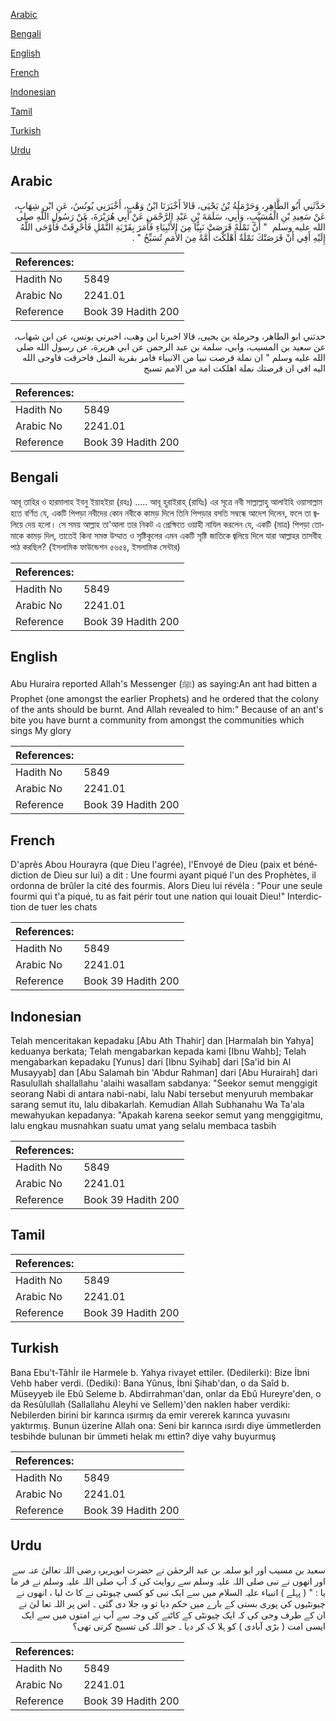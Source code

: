[Arabic](#arabic)

[Bengali](#bengali)

[English](#english)

[French](#french)

[Indonesian](#indonesian)

[Tamil](#tamil)

[Turkish](#turkish)

[Urdu](#urdu)

## Arabic


<div dir="rtl" lang="ar" style={{fontSize:'larger',backgroundColor:'#f8f9fa',padding:20}}>
حَدَّثَنِي أَبُو الطَّاهِرِ، وَحَرْمَلَةُ بْنُ يَحْيَى، قَالاَ أَخْبَرَنَا ابْنُ وَهْبٍ، أَخْبَرَنِي يُونُسُ، عَنِ ابْنِ شِهَابٍ، عَنْ سَعِيدِ بْنِ الْمُسَيَّبِ، وَأَبِي، سَلَمَةَ بْنِ عَبْدِ الرَّحْمَنِ عَنْ أَبِي هُرَيْرَةَ، عَنْ رَسُولِ اللَّهِ صلى الله عليه وسلم ‏ "‏ أَنَّ نَمْلَةً قَرَصَتْ نَبِيًّا مِنَ الأَنْبِيَاءِ فَأَمَرَ بِقَرْيَةِ النَّمْلِ فَأُحْرِقَتْ فَأَوْحَى اللَّهُ إِلَيْهِ أَفِي أَنْ قَرَصَتْكَ نَمْلَةٌ أَهْلَكْتَ أُمَّةً مِنَ الأُمَمِ تُسَبِّحُ ‏"‏ ‏.‏
</div>
<div style={{backgroundColor:'#f8f9fa',padding:20, marginBottom: 10}}><table> <thead> <tr> <th>References:</th> <th></th> </tr> </thead> <tbody><tr><td>Hadith No</td><td>5849</td></tr><tr><td>Arabic No</td><td>2241.01</td></tr><tr><td>Reference</td><td>Book 39 Hadith 200</td></tr></tbody></table></div>


<div dir="rtl" lang="ar" style={{fontSize:'larger',backgroundColor:'#f8f9fa',padding:20}}>
حدثني ابو الطاهر، وحرملة بن يحيى، قالا اخبرنا ابن وهب، اخبرني يونس، عن ابن شهاب، عن سعيد بن المسيب، وابي، سلمة بن عبد الرحمن عن ابي هريرة، عن رسول الله صلى الله عليه وسلم " ان نملة قرصت نبيا من الانبياء فامر بقرية النمل فاحرقت فاوحى الله اليه افي ان قرصتك نملة اهلكت امة من الامم تسبح
</div>
<div style={{backgroundColor:'#f8f9fa',padding:20, marginBottom: 10}}><table> <thead> <tr> <th>References:</th> <th></th> </tr> </thead> <tbody><tr><td>Hadith No</td><td>5849</td></tr><tr><td>Arabic No</td><td>2241.01</td></tr><tr><td>Reference</td><td>Book 39 Hadith 200</td></tr></tbody></table></div>

## Bengali


<div dir="ltr" lang="bn" style={{fontSize:'larger',backgroundColor:'#f8f9fa',padding:20}}>
আবূ তাহির ও হারমালাহ ইবনু ইয়াহইয়া (রহঃ) ..... আবূ হুরাইরাহ্ (রাযিঃ) এর সূত্রে নবী সাল্লাল্লাহু আলাইহি ওয়াসাল্লাম হতে বর্ণিত যে, একটি পিপড়া নবীদের কোন নবীকে কামড় দিলে তিনি পিপড়ার বসতি সম্বন্ধে আদেশ দিলেন, ফলে তা জ্বলিয়ে দেয় হলো। সে সময় আল্লাহ তা'আলা তার নিকট এ প্রেক্ষিতে ওয়াহী নাযিল করলেন যে, একটি (মাত্র) পিপড়া তোমাকে কামড় দিল, তাতেই কিনা সমস্ত উম্মাত ও সৃষ্টিকূলের এমন একটি সৃষ্টি জাতিকে জ্বলিয়ে দিলে যারা আল্লাহর তাসবীহ পাঠ করছিল? (ইসলামিক ফাউন্ডেশন ৫৬৫৪, ইসলামিক সেন্টার)
</div>
<div style={{backgroundColor:'#f8f9fa',padding:20, marginBottom: 10}}><table> <thead> <tr> <th>References:</th> <th></th> </tr> </thead> <tbody><tr><td>Hadith No</td><td>5849</td></tr><tr><td>Arabic No</td><td>2241.01</td></tr><tr><td>Reference</td><td>Book 39 Hadith 200</td></tr></tbody></table></div>

## English


<div dir="ltr" lang="en" style={{fontSize:'larger',backgroundColor:'#f8f9fa',padding:20}}>
Abu Huraira reported Allah's Messenger (ﷺ) as saying:An ant had bitten a Prophet (one amongst the earlier Prophets) and he ordered that the colony of the ants should be burnt. And Allah revealed to him:" Because of an ant's bite you have burnt a community from amongst the communities which sings My glory
</div>
<div style={{backgroundColor:'#f8f9fa',padding:20, marginBottom: 10}}><table> <thead> <tr> <th>References:</th> <th></th> </tr> </thead> <tbody><tr><td>Hadith No</td><td>5849</td></tr><tr><td>Arabic No</td><td>2241.01</td></tr><tr><td>Reference</td><td>Book 39 Hadith 200</td></tr></tbody></table></div>

## French


<div dir="ltr" lang="fr" style={{fontSize:'larger',backgroundColor:'#f8f9fa',padding:20}}>
D'après Abou Hourayra (que Dieu l'agrée), l'Envoyé de Dieu (paix et bénédiction de Dieu sur lui) a dit : Une fourmi ayant piqué l'un des Prophètes, il ordonna de brûler la cité des fourmis. Alors Dieu lui révéla : "Pour une seule fourmi qui t'a piqué, tu as fait périr tout une nation qui louait Dieu!" Interdiction de tuer les chats
</div>
<div style={{backgroundColor:'#f8f9fa',padding:20, marginBottom: 10}}><table> <thead> <tr> <th>References:</th> <th></th> </tr> </thead> <tbody><tr><td>Hadith No</td><td>5849</td></tr><tr><td>Arabic No</td><td>2241.01</td></tr><tr><td>Reference</td><td>Book 39 Hadith 200</td></tr></tbody></table></div>

## Indonesian


<div dir="ltr" lang="id" style={{fontSize:'larger',backgroundColor:'#f8f9fa',padding:20}}>
Telah menceritakan kepadaku [Abu Ath Thahir] dan [Harmalah bin Yahya] keduanya berkata; Telah mengabarkan kepada kami [Ibnu Wahb]; Telah mengabarkan kepadaku [Yunus] dari [Ibnu Syihab] dari [Sa'id bin Al Musayyab] dan [Abu Salamah bin 'Abdur Rahman] dari [Abu Hurairah] dari Rasulullah shallallahu 'alaihi wasallam sabdanya: "Seekor semut menggigit seorang Nabi di antara nabi-nabi, lalu Nabi tersebut menyuruh membakar sarang semut itu, lalu dibakarlah. Kemudian Allah Subhanahu Wa Ta'ala mewahyukan kepadanya: "Apakah karena seekor semut yang menggigitmu, lalu engkau musnahkan suatu umat yang selalu membaca tasbih
</div>
<div style={{backgroundColor:'#f8f9fa',padding:20, marginBottom: 10}}><table> <thead> <tr> <th>References:</th> <th></th> </tr> </thead> <tbody><tr><td>Hadith No</td><td>5849</td></tr><tr><td>Arabic No</td><td>2241.01</td></tr><tr><td>Reference</td><td>Book 39 Hadith 200</td></tr></tbody></table></div>

## Tamil


<div dir="ltr" lang="ta" style={{fontSize:'larger',backgroundColor:'#f8f9fa',padding:20}}>

</div>
<div style={{backgroundColor:'#f8f9fa',padding:20, marginBottom: 10}}><table> <thead> <tr> <th>References:</th> <th></th> </tr> </thead> <tbody><tr><td>Hadith No</td><td>5849</td></tr><tr><td>Arabic No</td><td>2241.01</td></tr><tr><td>Reference</td><td>Book 39 Hadith 200</td></tr></tbody></table></div>

## Turkish


<div dir="ltr" lang="tr" style={{fontSize:'larger',backgroundColor:'#f8f9fa',padding:20}}>
Bana Ebu't-Tâhİr ile Harmele b. Yahya rivayet ettiler. (Dedilerki): Bize İbni Vehb haber verdi. (Dediki): Bana Yûnus, İbni Şihab'dan, o da Saîd b. Müseyyeb ile Ebû Seleme b. Abdirrahman'dan, onlar da Ebû Hureyre'den, o da Resûlullah (Sallallahu Aleyhi ve Sellem)'den naklen haber verdiki: Nebilerden birini bir karınca ısırmış da emir vererek karınca yuvasını yaktırmış. Bunun üzerine Allah ona: Seni bir karınca ısırdı diye ümmetlerden tesbihde bulunan bir ümmeti helak mı ettin? diye vahy buyurmuş
</div>
<div style={{backgroundColor:'#f8f9fa',padding:20, marginBottom: 10}}><table> <thead> <tr> <th>References:</th> <th></th> </tr> </thead> <tbody><tr><td>Hadith No</td><td>5849</td></tr><tr><td>Arabic No</td><td>2241.01</td></tr><tr><td>Reference</td><td>Book 39 Hadith 200</td></tr></tbody></table></div>

## Urdu


<div dir="rtl" lang="ur" style={{fontSize:'larger',backgroundColor:'#f8f9fa',padding:20}}>
سعید بن مسیب اور ابو سلمہ بن عبد الرحمٰن نے حضرت ابوہریرہ رضی اللہ تعالیٰ عنہ سے اور انھوں نے نبی صلی اللہ علیہ وسلم سے روایت کی کہ آپ صلی اللہ علیہ وسلم نے فر ما یا : " ( پہلے ) انبیاء علیہ السلام میں سے ایک نبی کو کسی چیونٹی نے کا ٹ لیا ، انھوں نے چیونٹیوں کی پوری بستی کے بارے میں حکم دیا تو وہ جلا دی گئی ۔ اس پر اللہ تعا لیٰ نے ان کے طرف وحی کی کہ ایک چیونٹی کے کاٹنے کی وجہ سے آپ نے امتوں میں سے ایک ایسی امت ( بڑی آبادی ) کو ہلا ک کر دیا ۔ جو اللہ کی تسبیح کرتی تھی؟
</div>
<div style={{backgroundColor:'#f8f9fa',padding:20, marginBottom: 10}}><table> <thead> <tr> <th>References:</th> <th></th> </tr> </thead> <tbody><tr><td>Hadith No</td><td>5849</td></tr><tr><td>Arabic No</td><td>2241.01</td></tr><tr><td>Reference</td><td>Book 39 Hadith 200</td></tr></tbody></table></div>
